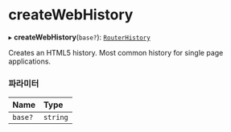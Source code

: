 # createWebHistory

▸ **createWebHistory**(`base?`): [`RouterHistory`](../interfaces/RouterHistory.md)

Creates an HTML5 history. Most common history for single page applications.

### 파라미터

| Name | Type |
| :------ | :------ |
| `base?` | `string` |

